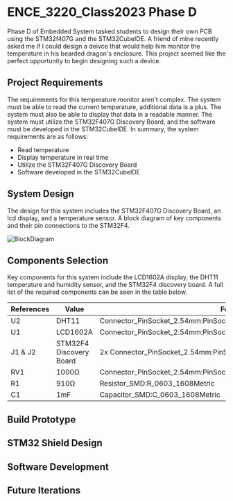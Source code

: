 # **ENCE_3220_Class2023 Phase D**
Phase D of Embedded System tasked students to design their own PCB using the STM32f407G and the STM32CubeIDE. A friend of mine recently asked me if I could design a deivce that would help him monitor the temperature in his bearded dragon's enclosure. This project seemed like the perfect opportunity to begin designing such a device. 

## Project Requirements
The requirements for this temperature monitor aren't complex. The system must be able to read the current temperature, additional data is a plus. The system must also be able to display that data in a readable manner. The system must utilize the STM32F407G Discovery Board, and the software must be developed in the STM32CubeIDE. In summary, the system requirements are as follows: 
- Read temperature
- Display temperature in real time
- Utilize the STM32F407G Discovery Board
- Software developed in the STM32CubeIDE

## System Design
The design for this system includes the STM32F407G Discovery Board, an lcd display, and a temperature sensor. A block diagram of key components and their pin connections to the STM32F4. 

![BlockDiagram](https://github.com/tobywerthan/ENCE_3220_Class2023/assets/55803740/67a1513a-c1a0-4130-bfb1-48bb881af1c0)

## Components Selection
Key components for this system include the LCD1602A display, the DHT11 temperature and humidity sensor, and the STM32F4 discovery board. A full list of the required components can be seen in the table below. 

| References  | Value       | Footprint   |
| ----------- | ----------- | ----------- |
| U2 | DHT11 | Connector_PinSocket_2.54mm:PinSocket_1x03_P2.54mm_Vertical_SMD_Pin1Right |
| U1 | LCD1602A | Connector_PinSocket_2.54mm:PinSocket_1x16_P2.54mm_Vertical_SMD_Pin1Right |
| J1 & J2 | STM32F4 Discovery Board | 2x Connector_PinSocket_2.54mm:PinSocket_2x25_P2.54mm_Vertical |
| RV1 | 1000Ω | Connector_PinSocket_2.54mm:PinSocket_1x05_P2.54mm_Vertical_SMD_Pin1Right |
| R1 | 910Ω | Resistor_SMD:R_0603_1608Metric |
| C1 | 1mF | Capacitor_SMD:C_0603_1608Metric |

## Build Prototype


## STM32 Shield Design


## Software Development


## Future Iterations
